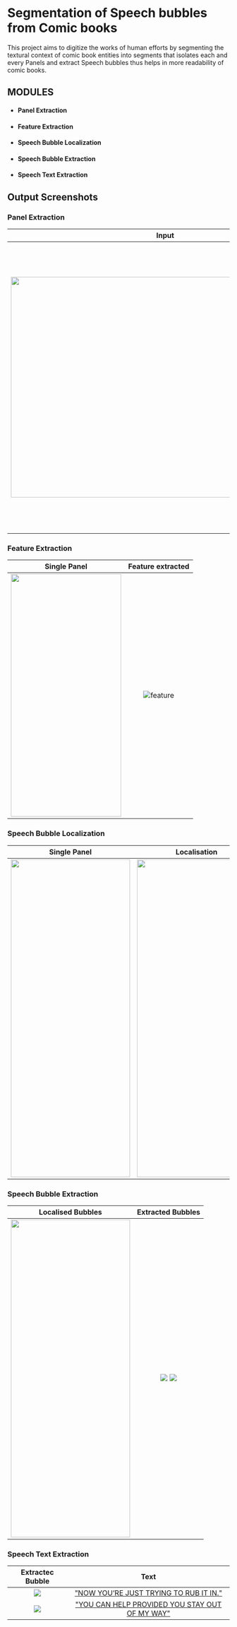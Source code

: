 # Segmentation of Speech bubbles from Comic books

This project aims to digitize the works of human efforts by segmenting the textural context of comic book entities into segments that isolates each and every Panels and extract Speech bubbles thus helps in more readability of comic books.

## MODULES
- #### Panel Extraction
- #### Feature Extraction
- #### Speech Bubble Localization
- #### Speech Bubble Extraction
- #### Speech Text Extraction

## Output Screenshots
### Panel Extraction 
Input | Extracted Panels
--------- | --------- 
<img align="center" width="700" height="500" src="comic-bubble-segmentation/sample_images/Sample%20Output/05_19_2021_20-44-34-252844/original_input.png"> | <div style="display: inline-block;"> <img style="display: inline; margin: 0 5px;"  width="130" height="350" src="comic-bubble-segmentation/sample_images/Sample%20Output/05_19_2021_20-44-34-252844/panel0/panel0.png"> <img  style="display: inline; margin: 0 5px;"  width="130" height="350" src="comic-bubble-segmentation/sample_images/Sample%20Output/05_19_2021_20-44-34-252844/panel1/panel1.png"> <img style="display: inline; margin: 0 5px;" width="130" height="350" src="comic-bubble-segmentation/sample_images/Sample%20Output/05_19_2021_20-44-34-252844/panel2/panel2.png"> <img style="display: inline; margin: 0 5px;" width="130" height="350" src="comic-bubble-segmentation/sample_images/Sample%20Output/05_19_2021_20-44-34-252844/panel3/panel3.png"> <img style="display: inline; margin: 0 5px;" width="600" height="300" src="comic-bubble-segmentation/sample_images/Sample%20Output/05_19_2021_20-44-34-252844/panel4/panel4.png"> </div>

### Feature Extraction 

| Single Panel | Feature extracted |
| :---------: | :---------: |
| <img  width="250" height="550"  src="comic-bubble-segmentation/sample_images/Sample%20Output/05_19_2021_20-44-34-252844/panel0/panel0.png"> | ![feature](comic-bubble-segmentation/sample_images/Sample%20Output/05_19_2021_20-44-34-252844/panel0/contour.png) |

### Speech Bubble Localization

| Single Panel | Localisation |
| :---------: | :---------: |
| <img  width="270" height="720"  src="comic-bubble-segmentation/sample_images/Sample%20Output/05_19_2021_20-44-34-252844/panel0/panel0.png"> | <img  width="270" height="720"  src="https://github.com/preeth04/Speech-Bubble-segmentation-from-Comic-books/blob/master/comic-bubble-segmentation/sample_images/Sample%20Output/05_19_2021_20-44-34-252844/panel0/localized_bubbles.png">
### Speech Bubble Extraction

| Localised Bubbles | Extracted Bubbles |
| :---------: | :---------: |
| <img  width="270" height="720"  src="https://github.com/preeth04/Speech-Bubble-segmentation-from-Comic-books/blob/master/comic-bubble-segmentation/sample_images/Sample%20Output/05_19_2021_20-44-34-252844/panel0/localized_bubbles.png"> | <img  src="https://github.com/preeth04/Speech-Bubble-segmentation-from-Comic-books/blob/master/comic-bubble-segmentation/sample_images/Sample%20Output/05_19_2021_20-44-34-252844/panel0/segmented_bubbles/cropped_imgs0.png"> <img  src="https://github.com/preeth04/Speech-Bubble-segmentation-from-Comic-books/blob/master/comic-bubble-segmentation/sample_images/Sample%20Output/05_19_2021_20-44-34-252844/panel0/segmented_bubbles/cropped_imgs1.png">  

### Speech Text Extraction

Extractec Bubble | Text
| :---------: | :---------: |
| <img  src="https://github.com/preeth04/Speech-Bubble-segmentation-from-Comic-books/blob/master/comic-bubble-segmentation/sample_images/Sample%20Output/05_19_2021_20-44-34-252844/panel0/segmented_bubbles/cropped_imgs0.png"> | ["NOW YOU’RE JUST TRYING TO RUB IT IN."](https://github.com/preeth04/Speech-Bubble-segmentation-from-Comic-books/blob/master/comic-bubble-segmentation/sample_images/Sample%20Output/05_19_2021_20-44-34-252844/panel0/extracted_text.txt) |
|  <img  src="https://github.com/preeth04/Speech-Bubble-segmentation-from-Comic-books/blob/master/comic-bubble-segmentation/sample_images/Sample%20Output/05_19_2021_20-44-34-252844/panel0/segmented_bubbles/cropped_imgs1.png"> | ["YOU CAN HELP PROVIDED YOU STAY OUT OF MY WAY"](https://github.com/preeth04/Speech-Bubble-segmentation-from-Comic-books/blob/master/comic-bubble-segmentation/sample_images/Sample%20Output/05_19_2021_20-44-34-252844/panel0/extracted_text.txt) |




